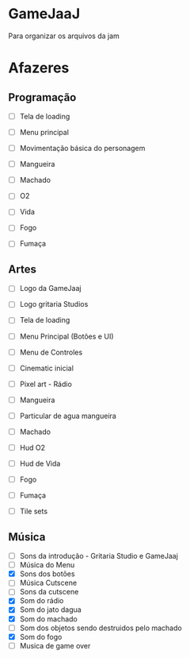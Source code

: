 # GameJaaJ
Para organizar os arquivos da jam


# Afazeres

## Programação
- [ ] Tela de loading
- [ ] Menu principal
- [ ] Movimentação básica do personagem
- [ ] Mangueira
- [ ] Machado
- [ ] O2
- [ ] Vida
- [ ] Fogo
- [ ] Fumaça


## Artes

- [ ] Logo da GameJaaj
- [ ] Logo gritaria Studios
- [ ] Tela de loading
- [ ] Menu Principal (Botões e UI)
- [ ] Menu de Controles 
- [ ] Cinematic inicial
- [ ] Pixel art - Rádio
- [ ] Mangueira
- [ ] Particular de agua mangueira
- [ ] Machado
- [ ] Hud O2
- [ ] Hud de Vida
- [ ] Fogo
- [ ] Fumaça
- [ ] Tile sets



## Música


- [ ] Sons da introdução - Gritaria Studio e GameJaaj
- [ ] Música do Menu
- [x] Sons dos botões
- [ ] Música Cutscene
- [ ] Sons da cutscene
- [x] Som do rádio
- [x] Som do jato dagua
- [x] Som do machado
- [ ] Som dos objetos sendo destruidos pelo machado
- [x] Som do fogo
- [ ] Musica de game over
